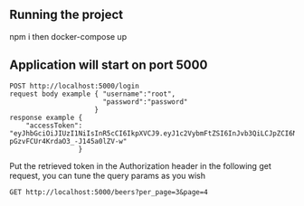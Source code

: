 ## Running the project

npm i then
docker-compose up

## Application will start on port 5000

```
POST http://localhost:5000/login
request body example { "username":"root",
                       "password":"password"
                     }
response example {
    "accessToken": "eyJhbGciOiJIUzI1NiIsInR5cCI6IkpXVCJ9.eyJ1c2VybmFtZSI6InJvb3QiLCJpZCI6NywiaWF0IjoxNjM3MTU1MzQ1LCJleHAiOjE2MzcyNTUzNDR9.IdDhi4_YlqIXYH-pGzvFCUr4KrdaO3_-J145a0lZV-w"
                 }

```

Put the retrieved token in the Authorization header in the following get request, you can tune the query params as you wish

```
GET http://localhost:5000/beers?per_page=3&page=4

```
